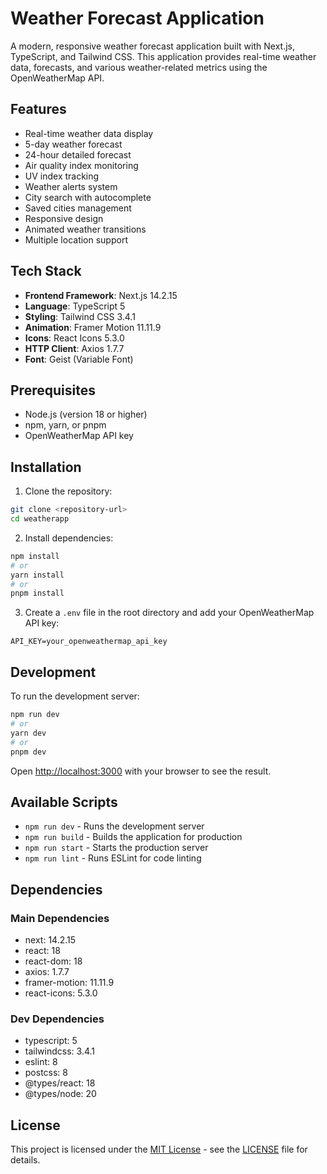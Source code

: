 # Weather Forecast Application

A modern, responsive weather forecast application built with Next.js, TypeScript, and Tailwind CSS. This application provides real-time weather data, forecasts, and various weather-related metrics using the OpenWeatherMap API.

## Features

- Real-time weather data display
- 5-day weather forecast
- 24-hour detailed forecast
- Air quality index monitoring
- UV index tracking
- Weather alerts system
- City search with autocomplete
- Saved cities management
- Responsive design
- Animated weather transitions
- Multiple location support

## Tech Stack

- **Frontend Framework**: Next.js 14.2.15
- **Language**: TypeScript 5
- **Styling**: Tailwind CSS 3.4.1
- **Animation**: Framer Motion 11.11.9
- **Icons**: React Icons 5.3.0
- **HTTP Client**: Axios 1.7.7
- **Font**: Geist (Variable Font)

## Prerequisites

- Node.js (version 18 or higher)
- npm, yarn, or pnpm
- OpenWeatherMap API key

## Installation

1. Clone the repository:

```bash
git clone <repository-url>
cd weatherapp
```

2. Install dependencies:
```bash
npm install
# or
yarn install
# or
pnpm install
```

3. Create a `.env` file in the root directory and add your OpenWeatherMap API key:
```env
API_KEY=your_openweathermap_api_key
```

## Development

To run the development server:

```bash
npm run dev
# or
yarn dev
# or
pnpm dev
```

Open [http://localhost:3000](http://localhost:3000) with your browser to see the result.

## Available Scripts

- `npm run dev` - Runs the development server
- `npm run build` - Builds the application for production
- `npm run start` - Starts the production server
- `npm run lint` - Runs ESLint for code linting

## Dependencies

### Main Dependencies
- next: 14.2.15
- react: 18
- react-dom: 18
- axios: 1.7.7
- framer-motion: 11.11.9
- react-icons: 5.3.0

### Dev Dependencies
- typescript: 5
- tailwindcss: 3.4.1
- eslint: 8
- postcss: 8
- @types/react: 18
- @types/node: 20

## License

This project is licensed under the [MIT License](LICENSE) - see the [LICENSE](LICENSE) file for details.

